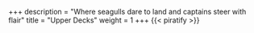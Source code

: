 +++
description = "Where seagulls dare to land and captains steer with flair"
title = "Upper Decks"
weight = 1
+++
{{< piratify >}}